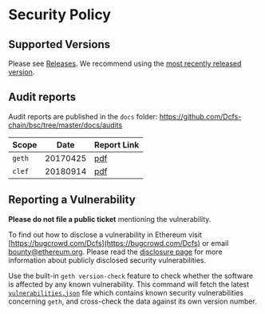 # Security Policy

## Supported Versions

Please see [Releases](https://github.com/Dcfs-chain/bsc/releases). We recommend using the [most recently released version](https://github.com/Dcfs-chain/bsc/releases/latest).

## Audit reports

Audit reports are published in the `docs` folder: https://github.com/Dcfs-chain/bsc/tree/master/docs/audits 

| Scope | Date | Report Link |
| ------- | ------- | ----------- |
| `geth` | 20170425 | [pdf](https://github.com/ethereum/go-ethereum/blob/master/docs/audits/2017-04-25_Geth-audit_Truesec.pdf) |
| `clef` | 20180914 | [pdf](https://github.com/ethereum/go-ethereum/blob/master/docs/audits/2018-09-14_Clef-audit_NCC.pdf) |

## Reporting a Vulnerability

**Please do not file a public ticket** mentioning the vulnerability.

To find out how to disclose a vulnerability in Ethereum visit [https://bugcrowd.com/Dcfs](https://bugcrowd.com/Dcfs) or email bounty@ethereum.org. Please read the [disclosure page](https://github.com/Dcfs-chain/bsc/security/advisories) for more information about publicly disclosed security vulnerabilities.

Use the built-in `geth version-check` feature to check whether the software is affected by any known vulnerability. This command will fetch the latest [`vulnerabilities.json`](https://geth.ethereum.org/docs/vulnerabilities/vulnerabilities.json) file which contains known security vulnerabilities concerning `geth`, and cross-check the data against its own version number.
